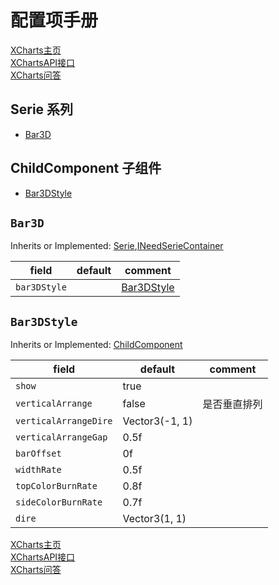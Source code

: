 # 配置项手册

[XCharts主页](https://github.com/XCharts-Team/XCharts)</br>
[XChartsAPI接口](XChartsAPI-ZH.md)</br>
[XCharts问答](XChartsFAQ-ZH.md)

## Serie 系列

- [Bar3D](#Bar3D)

## ChildComponent 子组件

- [Bar3DStyle](#Bar3DStyle)

## `Bar3D`

Inherits or Implemented: [Serie](#Serie),[INeedSerieContainer](#INeedSerieContainer)

|field|default|comment|
|--|--|--|
| `bar3DStyle` | |  [Bar3DStyle](Bar3DStyle)|

## `Bar3DStyle`

Inherits or Implemented: [ChildComponent](#ChildComponent)

|field|default|comment|
|--|--|--|
| `show` |true |  |
| `verticalArrange` |false | 是否垂直排列 |
| `verticalArrangeDire` |Vector3(-1, 1) |  |
| `verticalArrangeGap` |0.5f |  |
| `barOffset` |0f |  |
| `widthRate` |0.5f |  |
| `topColorBurnRate` |0.8f |  |
| `sideColorBurnRate` |0.7f |  |
| `dire` |Vector3(1, 1) |  |

[XCharts主页](https://github.com/XCharts-Team/XCharts)</br>
[XChartsAPI接口](XChartsAPI-ZH.md)</br>
[XCharts问答](XChartsFAQ-ZH.md)
